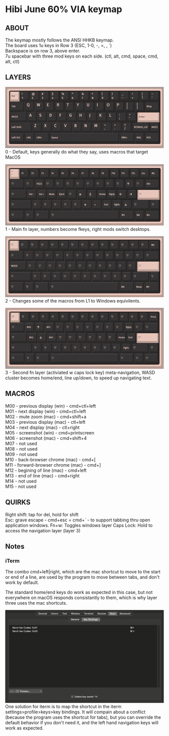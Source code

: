 # Hibi June 60% VIA keymap 

## ABOUT  
The keymap mostly follows the ANSI HHKB keymap.  
The board uses 1u keys in Row 3 (ESC, 1-0, -, =, \, `)  
Backspace is on row 3, above enter.  
7u spacebar with three mod keys on each side. (ctl, alt, cmd, space, cmd, alt, ctl) 

## LAYERS  
![keyboard wireframe](./img/hibi-layer0.png "layer zero")  
0 - Default, keys generally do what they say, uses macros that target MacOS   

![keyboard wireframe](./img/hibi-layer1.png "layer one")  
1 - Main fn layer, numbers become fkeys, right mods switch desktops.  

![keyboard wireframe](./img/hibi-layer2.png "layer two")  
2 - Changes some of the macros from L1 to Windows equivilents.  

![keyboard wireframe](./img/hibi-layer3.png "layer three")  
3 - Second fn layer (activiated w caps lock key) meta-navigation, WASD cluster becomes home/end, line up/down, to speed up navigating text.   

## MACROS   
M00 - previous display (win) - cmd+ctl+left  
M01 - next display (win) - cmd+ctl+left   
M02 - mute zoom (mac) - cmd+shift+a  
M03 - previous display (mac) - ctl+left   
M04 - next display (mac) - ctl+right  
M05 - screenshot (win) - cmd+printscreen  
M06 - screenshot (mac)  - cmd+shift+4  
M07 - not used  
M08 - not used  
M09 - not used  
M10 - back-browser chrome (mac)  - cmd+[   
M11 - forward-browser chrome (mac) - cmd+]   
M12 - begining of line (mac) - cmd+left  
M13 - end of line (mac) - cmd+right  
M14 - not used  
M15 - not used  

## QUIRKS 
Right shift: tap for del, hold for shift  
Esc: grave escape - cmd+esc = cmd+` - to support tabbing thru open application windows.
Fn+w: Toggles windows layer 
Caps Lock: Hold to access the navigation layer (layer 3)

## Notes

### iTerm
The combo cmd+left|right, which are the mac shortcut to move to the start or end of a line, are used by the program to move between tabs, and don't work by default.  

The standard home/end keys do work as expected in this case, but not everywhere on macOS responds consistantly to them, which is why layer three uses the mac shortcuts.  

![iterm settings screen](./img/iterm-keybinding.png "iterm key binding")  
One solution for iterm is to map the shortcut in the iterm settings>profile>keys>key bindings. It will compain about a conflict (because the program uses the shortcut for tabs), but you can override the default behavior if you don't need it, and the left hand navigation keys will work as expected. 